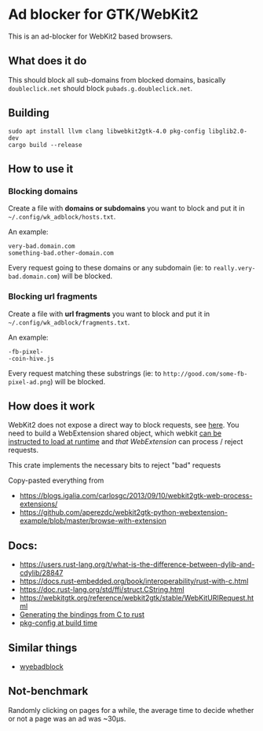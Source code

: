 # Ad blocker for GTK/WebKit2

This is an ad-blocker for WebKit2 based browsers.

## What does it do

This should block all sub-domains from blocked domains, basically `doubleclick.net` should block `pubads.g.doubleclick.net`.

## Building

```
sudo apt install llvm clang libwebkit2gtk-4.0 pkg-config libglib2.0-dev
cargo build --release
```

## How to use it

### Blocking domains

Create a file with **domains or subdomains** you want to block and put it in `~/.config/wk_adblock/hosts.txt`.  

An example:
```
very-bad.domain.com
something-bad.other-domain.com
```

Every request going to these domains or any subdomain (ie: to `really.very-bad.domain.com`) will be blocked.

### Blocking url fragments
Create a file with **url fragments** you want to block and put it in `~/.config/wk_adblock/fragments.txt`.  

An example:
```
-fb-pixel-
-coin-hive.js
```

Every request matching these substrings (ie: to `http://good.com/some-fb-pixel-ad.png`) will be blocked.

## How does it work

WebKit2 does not expose a direct way to block requests, see
[here](https://lists.webkit.org/pipermail/webkit-gtk/2013-March/001395.html). 
You need to build a WebExtension shared object, which webkit [can be instructed to load at runtime](https://github.com/DavidVentura/webextension-adblocker/blob/master/demo.py#L21) and *that WebExtension* can process / reject requests.

This crate implements the necessary bits to reject "bad" requests

Copy-pasted everything from

* https://blogs.igalia.com/carlosgc/2013/09/10/webkit2gtk-web-process-extensions/
* https://github.com/aperezdc/webkit2gtk-python-webextension-example/blob/master/browse-with-extension


## Docs:

* https://users.rust-lang.org/t/what-is-the-difference-between-dylib-and-cdylib/28847
* https://docs.rust-embedded.org/book/interoperability/rust-with-c.html
* https://doc.rust-lang.org/std/ffi/struct.CString.html
* https://webkitgtk.org/reference/webkit2gtk/stable/WebKitURIRequest.html
* [Generating the bindings from C to rust](https://rust-lang.github.io/rust-bindgen/tutorial-1.html)
* [pkg-config at build time](https://github.com/rust-lang/pkg-config-rs)


## Similar things
* [wyebadblock](https://github.com/jun7/wyebadblock)


## Not-benchmark

Randomly clicking on pages for a while, the average time to decide whether or not a page was an ad was ~30µs.
